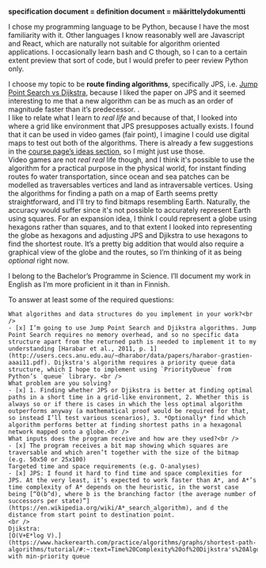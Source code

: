 **specification document = definition document = määrittelydokumentti**<br />

I chose my programming language to be Python, because I have the most familiarity with it. Other languages I know reasonably well are Javascript and React, which are naturally not suitable for algorithm oriented applications. I occasionally learn bash and C though, so I can to a certain extent preview that sort of code, but I would prefer to peer review Python only.<br />

I choose my topic to be **route finding algorithms**, specifically JPS, i.e. [Jump Point Search vs Dijkstra](http://users.cecs.anu.edu.au/~dharabor/data/papers/harabor-grastien-aaai11.pdf), because I liked the paper on JPS and it seemed interesting to me that a new algorithm can be as much as an order of magnitude faster than it’s predecessor.  .<br />I like to relate what I learn to *real life* and because of that, I looked into where a grid like environment that JPS presupposes actually exists. I found that it can be used in video games (fair point), I imagine I could use digital maps to test out both of the algorithms. There is already a few suggestions in the [course page’s ideas section](https://moodle.helsinki.fi/mod/page/view.php?id=3527719), so I might just use those. <br />
Video games are not *real real* life though, and I think it's possible to use the algorithm for a practical purpose in the physical world, for instant finding routes fo water transportation, since ocean and sea patches can be modelled as traversables vertices and land as intraversable vertices. Using the algorithms for finding a path on a map of Earth seems pretty straightforward, and I'll try to find bitmaps resembling Earth. Naturally, the accuracy would suffer since it's not possible to accurately represent Earth using squares. For an expansion idea, I think I could represent a globe using hexagons rather than squares, and to that extent I looked into representing the globe as hexagons and adjusting JPS and Djikstra to use hexagons to find the shortest route. It’s a pretty big addition that would also require a graphical view of the globe and the routes, so I’m thinking of it as being *optional* right now.<br />

I belong to the Bachelor’s Programme in Science. I’ll document my work in English as I’m more proficient in it than in Finnish. <br />

To answer at least some of the required questions:<br />
```
What algorithms and data structures do you implement in your work?<br />
- [x] I’m going to use Jump Point Search and Djikstra algorithms. Jump Point Search requires no memory overhead, and so no specific data structure apart from the returned path is needed to implement it to my understanding [Harabar et al., 2011, p. 1](http://users.cecs.anu.edu.au/~dharabor/data/papers/harabor-grastien-aaai11.pdf). Dijkstra's algorithm requires a priority queue data structure, which I hope to implement using `PriorityQueue` from Python’s `queue` library. <br />
What problem are you solving?
- [x] 1. Finding whether JPS or Djikstra is better at finding optimal paths in a short time in a grid-like environment, 2. Whether this is always so or if there is cases in which the less optimal algorithm outperforms anyway (a mathematical proof would be required for that, so instead I’ll test various scenarios), 3. *Optionally* find which algorithm performs better at finding shortest paths in a hexagonal network mapped onto a globe.<br />
What inputs does the program receive and how are they used?<br />
- [x] The program receives a bit map showing which squares are traversable and which aren’t together with the size of the bitmap (e.g. 50x50 or 25x100)
Targeted time and space requirements (e.g. O-analyses)
- [x] JPS: I found it hard to find time and space complexities for JPS. At the very least, it’s expected to work faster than A*, and A*’s time complexity of A* depends on the heuristic, in the worst case being [“O(b^d), where b is the branching factor (the average number of successors per state)”](https://en.wikipedia.org/wiki/A*_search_algorithm), and d the distance from start point to destination point. 
<br />
Djikstra:
[O(V+E*log V).](https://www.hackerearth.com/practice/algorithms/graphs/shortest-path-algorithms/tutorial/#:~:text=Time%20Complexity%20of%20Dijkstra's%20Algorithm,E%20l%20o%20g%20V%20)%20.) with min-priority queue



